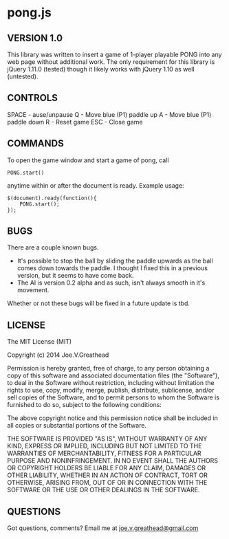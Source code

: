 pong.js
=======

VERSION 1.0
-------------------------------------------------------------------------
This library was written to insert a game of 1-player playable PONG into
any web page without additional work. The only requirement for this
library is jQuery 1.11.0 (tested) though it likely works with jQuery 1.10
as well (untested).

CONTROLS
-------------------------------------------------------------------------
SPACE - ause/unpause
Q - Move blue (P1) paddle up
A - Move blue (P1) paddle down
R - Reset game
ESC - Close game

COMMANDS
-------------------------------------------------------------------------
To open the game window and start a game of pong, call
    
    PONG.start()

anytime within or after the document is ready. Example usage:

    $(document).ready(function(){
        PONG.start();
    });


BUGS
-------------------------------------------------------------------------
There are a couple known bugs.
 - It's possible to stop the ball by sliding the paddle upwards as the
ball comes down towards the paddle. I thought I fixed this in a previous
version, but it seems to have come back.
 - The AI is version 0.2 alpha and as such, isn't always smooth
in it's movement.

Whether or not these bugs will be fixed in a future update is tbd.

LICENSE
-------------------------------------------------------------------------
The MIT License (MIT)

Copyright (c) 2014 Joe.V.Greathead

Permission is hereby granted, free of charge, to any person obtaining a copy
of this software and associated documentation files (the "Software"), to deal
in the Software without restriction, including without limitation the rights
to use, copy, modify, merge, publish, distribute, sublicense, and/or sell
copies of the Software, and to permit persons to whom the Software is
furnished to do so, subject to the following conditions:

The above copyright notice and this permission notice shall be included in all
copies or substantial portions of the Software.

THE SOFTWARE IS PROVIDED "AS IS", WITHOUT WARRANTY OF ANY KIND, EXPRESS OR
IMPLIED, INCLUDING BUT NOT LIMITED TO THE WARRANTIES OF MERCHANTABILITY,
FITNESS FOR A PARTICULAR PURPOSE AND NONINFRINGEMENT. IN NO EVENT SHALL THE
AUTHORS OR COPYRIGHT HOLDERS BE LIABLE FOR ANY CLAIM, DAMAGES OR OTHER
LIABILITY, WHETHER IN AN ACTION OF CONTRACT, TORT OR OTHERWISE, ARISING FROM,
OUT OF OR IN CONNECTION WITH THE SOFTWARE OR THE USE OR OTHER DEALINGS IN THE
SOFTWARE.

QUESTIONS
-------------------------------------------------------------------------
Got questions, comments? Email me at joe.v.greathead@gmail.com
